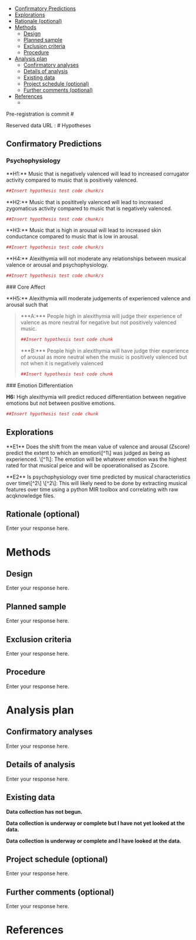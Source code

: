 -   [Confirmatory Predictions](#confirmatory-predictions)
-   [Explorations](#explorations)
-   [Rationale (optional)](#rationale-optional)
-   [Methods](#methods)
    -   [Design](#design)
    -   [Planned sample](#planned-sample)
    -   [Exclusion criteria](#exclusion-criteria)
    -   [Procedure](#procedure)
-   [Analysis plan](#analysis-plan)
    -   [Confirmatory analyses](#confirmatory-analyses)
    -   [Details of analysis](#details-of-analysis)
    -   [Existing data](#existing-data)
    -   [Project schedule (optional)](#project-schedule-optional)
    -   [Further comments (optional)](#further-comments-optional)
-   [References](#references)
    -   [](#section)

Pre-registration is commit \#
<!--ensure this is completed after Gen and Eric have looked at the documnent-->

Reserved data URL : \# Hypotheses

Confirmatory Predictions
------------------------

<!-- Describe the (numbered) hypotheses in terms of directional relationships between your (manipulated or measured) variables. For interaction effects, describe the expected shape of the interactions. If you are manipulating a variable, make predictions for successful check variables or explain why no manipulation check is included. -->
### Psychophysiology

<p>
**H1:** Music that is negatively valenced will lead to increased
corrugator activity compared to music that is positively valenced.

``` r
##Insert hypothesis test code chunk/s
```

</p>
<p>
**H2:** Music that is posititvely valenced will lead to increased
zygomaticus activity compared to music that is negatively valenced.

``` r
##Insert hypothesis test code chunk/s
```

</p>
**H3:** Music that is high in arousal will lead to increased skin
conductance <!--Check specifics with Eric. --> compared to music that is
low in arousal.

``` r
##Insert hypothesis test code chunk/s
```

</p>
<p>
**H4:** Alexithymia will not moderate any relationships between musical
valence or arousal and psychophysiology.

``` r
##Insert hypothesis test code chunk/s
```

</p>
### Core Affect

<p>
**H5:** Alexithymia will moderate judgements of experienced valence and
arousal such that
<blockquote>
<p>
***A:*** People high in alexithymia will judge their experience of
valence as more neutral for negative but not positively valenced music.

``` r
##Insert hypothesis test code chunk
```

</p>
<p>
***B:*** People high in alexithymia will have judge thier experience of
arousal as more neutral when the music is positively valenced but not
when it is negatively valenced

``` r
##Insert hypothesis test code chunk
```

</p>
</blockquote>
### Emotion Differentiation

**H6:** High alexithymia will predict reduced differentiation between
negative emotions but not between positive emotions.

``` r
##Insert hypothesis test code chunk
```

Explorations
------------

<p>
**E1** Does the shift from the mean value of valence and arousal
(Zscore) predict the extent to which an emotion\[^1\] was judged as
being as experienced. \[^1\]: The emotion will be whatever emotion was
the highest rated for that musical peice and will be opoerationalised as
Zscore.
</p>
<p>
**E2** Is psychophysiology over time predicted by musical
characteristics over time\[^2\] \[^2\]: This will likely need to be done
by extracting musical features over time using a python MIR toolbox and
correlating with raw acqknowledge files.

Rationale (optional)
--------------------

<!-- A figure or table may be helpful to describe complex interactions; this facilitates correct specification of the ordering of all group means. For original research, add rationales or theoretical frameworks for why a certain hypothesis is tested. If multiple predictions can be made for the same IV-DV combination, describe what outcome would be predicted by which theory. -->
Enter your response here.

Methods
=======

Design
------

<!-- List, based on your hypotheses from the hypotheses section A, independent variables with all their levels
    a) whether they are within- or between-participant
    b) the relationship between them (e.g., orthogonal, nested).

List dependent variables, or variables in a correlational design and variables acting as covariates or moderators. -->
Enter your response here.

Planned sample
--------------

<!-- If applicable, describe pre-selection rules. Indicate where, from whom and how the data will be collected. Justify planned sample size. If applicable, include or refer to a file related to your power analysis here (e.g., a protocol of power analyses from G*Power, a script, a screenshot, etc.). Describe data collection termination rule. -->
Enter your response here.

Exclusion criteria
------------------

<!-- Describe anticipated specific data exclusion criteria. For example:
    a) missing, erroneous, or overly consistent responses;
    b) failing check-tests or suspicion probes;
    c) demographic exclusions;
    d) data-based outlier criteria;
    e) method-based outlier criteria (e.g. too short or long response times). -->
Enter your response here.

Procedure
---------

<!-- Describe all manipulations, measures, materials and procedures including the order of presentation and the method of randomization and blinding (e.g., single or double blind), as in a published Methods section. -->
<!-- Optional: Set fail-safe levels of exclusion at which the whole study needs to be stopped, altered, and restarted. You may pre-determine what proportion of excluded participants will cause the study to be stopped and restarted. If applicable, you can refer to any files related to your methods and procedure here (e.g., a paper describing a scale you are using, experimenter instructions, etc.) -->
Enter your response here.

Analysis plan
=============

Confirmatory analyses
---------------------

<!-- Describe the analyses that will test the predictions from the hypotheses section A. Include: 
    a) the relevant variables and how they are calculated
    b) the statistical technique
    c) each variable’s role in the technique (e.g., IV, DV, moderator, mediator, covariate)
    d) rationale for each covariate used, if any.

If using techniques other than null hypothesis testing (for example, Bayesian statistics), describe your criteria and inputs toward making an evidential conclusion, including prior values or distributions. -->
Enter your response here.

Details of analysis
-------------------

<!-- Specify contingencies and assumptions, such as: 
    a) Method of correction for multiple tests
    b) The method of missing data handling (e.g., pairwise or listwise deletion, imputation, interpolation)
    c) Reliability criteria for item inclusion in scale
    d) Anticipated data transformations
    e) Assumptions of analyses, and plans for alternative/corrected analyses if each assumption is violated
    f) If applicable, you can refer to any files here that are related to your analyses (e.g., syntaxes, scripts, etc.). -->
Enter your response here.

Existing data
-------------

<!-- Has data collection begun for this project? -->
**Data collection has not begun.**

**Data collection is underway or complete but I have not yet looked at
the data.**

**Data collection is underway or complete and I have looked at the
data.**

Project schedule (optional)
---------------------------

<!-- Provide the (estimated) start and end dates for this project. -->
Enter your response here.

Further comments (optional)
---------------------------

Enter your response here.

References
==========
